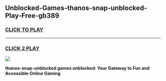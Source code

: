 
## Unblocked-Games-thanos-snap-unblocked-Play-Free-gb389
<h3>
<a href="https://premium76.site?title=thanos-snap-unblocked&ref=20M">CLICK TO PLAY</a></h3>
<hr>

<h3>
<a href="https://premium76.site?title=thanos-snap-unblocked&ref=20M">CLICK 2 PLAY</a>
  
</h3>

<a href="https://premium76.site?title=thanos-snap-unblocked&ref=19M"><img src="https://clearcache.store/games.png"></a>


**thanos-snap-unblocked games unblocked: Your Gateway to Fun and Accessible Online Gaming**
